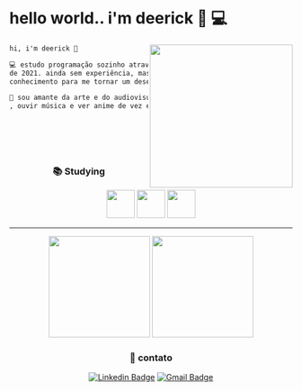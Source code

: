 <div align="left">
  <h1>hello world.. i'm deerick 🖖 💻</h1>
  <img align="right" height="254"src="https://i.pinimg.com/originals/71/bf/92/71bf923f5e5ada9e6adb2c6f2068368d.gif">

  
</div align="center">

<div align="left">

```diff
hi, i'm deerick 🖖

💻 estudo programação sozinho através de cursos online desde o final
de 2021. ainda sem experiência, mas sempre aprendendo e buscando
conhecimento para me tornar um desenvolvedor full stack.

🧙‍ sou amante da arte e do audiovisual. gosto de jogar,
, ouvir música e ver anime de vez em quando 👍
   
  
  
  
  

```

</div>

<div align="center"> 
  
### 📚 Studying

<img  src="https://22fde275-a0f7-493a-9331-c31456c551ee.id.repl.co/img/icons8-javascript.svg" width= 50>
<img  src="https://22fde275-a0f7-493a-9331-c31456c551ee.id.repl.co/img/icons8-html-5.svg" width= 50>
<img  src="https://22fde275-a0f7-493a-9331-c31456c551ee.id.repl.co/img/icons8-css3.svg" width= 50>

<div align="left">

----
     
<div align="center">
     
  <img height="180em" src="https://github-readme-stats.vercel.app/api?username=eccxdee&show_icons=true&theme=dark&include_all_commits=true&count_private=true"/>
  <img height="180em" src="https://github-readme-stats.vercel.app/api/top-langs/?username=eccxdee&layout=compact&langs_count=8&theme=dark"/>

</div>

<div align="center">

### 📩 contato

[![Linkedin Badge](https://img.shields.io/badge/LinkedIn-0077B5?style=for-the-badge&logo=linkedin&logoColor=whitee&link=https://www.linkedin.com/in/deerick-maciel-473312214/)](https://www.linkedin.com/in/deerick-maciel-473312214/)
[![Gmail Badge](https://img.shields.io/badge/Gmail-D14836?style=for-the-badge&logo=gmail&logoColor=white&link=mailto:deerickmaciel@gmail.com)](mailto:deerickmaciel@gmail.com)
<br />
<br />

</div>



